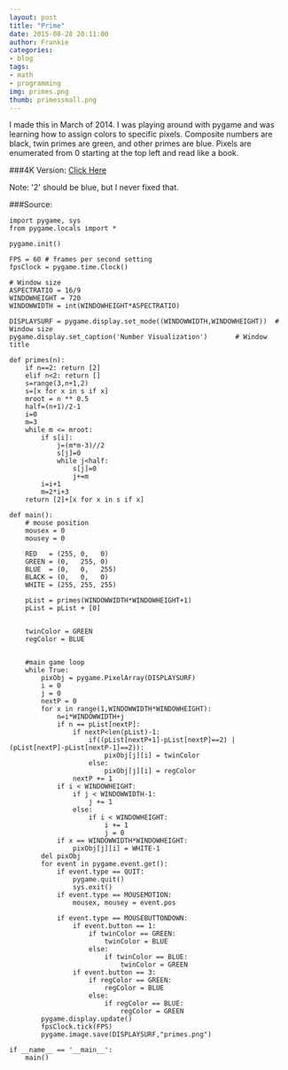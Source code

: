```yaml
---
layout: post
title: "Prime"
date: 2015-08-28 20:11:00
author: Frankie
categories:
- blog 
tags:
- math
- programming
img: primes.png
thumb: primessmall.png
---
```

I made this in March of 2014. I was playing around with pygame and was learning how to assign colors to specific pixels. 
Composite numbers are black, twin primes are green, and other primes are blue. Pixels are enumerated from 0 starting at the top left and read like a book.

###4K Version: [Click Here](/assets/img/blog/4Kprimes.png)

Note: '2' should be blue, but I never fixed that.

###Source:

    import pygame, sys
    from pygame.locals import *

    pygame.init()

    FPS = 60 # frames per second setting
    fpsClock = pygame.time.Clock()

    # Window size
    ASPECTRATIO = 16/9
    WINDOWHEIGHT = 720
    WINDOWWIDTH = int(WINDOWHEIGHT*ASPECTRATIO)

    DISPLAYSURF = pygame.display.set_mode((WINDOWWIDTH,WINDOWHEIGHT))  # Window size
    pygame.display.set_caption('Number Visualization')       # Window title

    def primes(n): 
        if n==2: return [2]
        elif n<2: return []
        s=range(3,n+1,2)
        s=[x for x in s if x]
        mroot = n ** 0.5
        half=(n+1)/2-1
        i=0
        m=3
        while m <= mroot:
            if s[i]:
                j=(m*m-3)//2
                s[j]=0
                while j<half:
                    s[j]=0
                    j+=m
            i=i+1
            m=2*i+3
        return [2]+[x for x in s if x]

    def main():
        # mouse position
        mousex = 0
        mousey = 0

        RED   = (255, 0,   0)
        GREEN = (0,   255, 0)
        BLUE  = (0,   0,   255)
        BLACK = (0,   0,   0)
        WHITE = (255, 255, 255)

        pList = primes(WINDOWWIDTH*WINDOWHEIGHT+1)
        pList = pList + [0]


        twinColor = GREEN
        regColor = BLUE


        #main game loop
        while True:
            pixObj = pygame.PixelArray(DISPLAYSURF)
            i = 0
            j = 0
            nextP = 0
            for x in range(1,WINDOWWIDTH*WINDOWHEIGHT):
                n=i*WINDOWWIDTH+j
                if n == pList[nextP]:
                    if nextP<len(pList)-1:
                        if((pList[nextP+1]-pList[nextP]==2) | (pList[nextP]-pList[nextP-1]==2)):
                            pixObj[j][i] = twinColor
                        else:
                            pixObj[j][i] = regColor
                    nextP += 1
                if i < WINDOWHEIGHT:
                    if j < WINDOWWIDTH-1:
                        j += 1
                    else:
                        if i < WINDOWHEIGHT:
                            i += 1
                            j = 0
                if x == WINDOWWIDTH*WINDOWHEIGHT:
                    pixObj[j][i] = WHITE-1
            del pixObj
            for event in pygame.event.get():
                if event.type == QUIT:
                    pygame.quit()
                    sys.exit()
                if event.type == MOUSEMOTION:
                    mousex, mousey = event.pos
                    
                if event.type == MOUSEBUTTONDOWN:
                    if event.button == 1:
                        if twinColor == GREEN:
                            twinColor = BLUE
                        else:
                            if twinColor == BLUE:
                                twinColor = GREEN
                    if event.button == 3:
                        if regColor == GREEN:
                            regColor = BLUE
                        else:
                            if regColor == BLUE:
                                regColor = GREEN
            pygame.display.update()
            fpsClock.tick(FPS)
            pygame.image.save(DISPLAYSURF,"primes.png")

    if __name__ == '__main__':
        main()
		